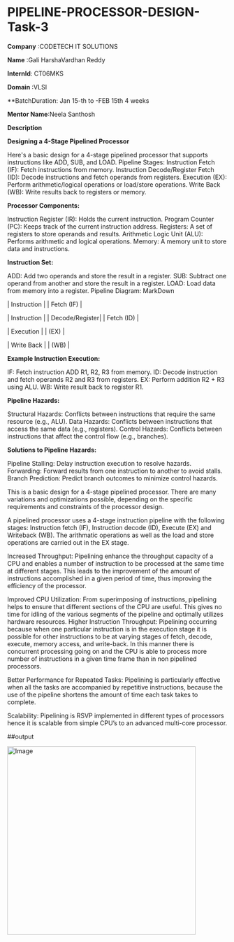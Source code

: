 # PIPELINE-PROCESSOR-DESIGN-Task-3

**Company** :CODETECH IT SOLUTIONS

**Name**    :Gali HarshaVardhan Reddy

**InternId**:  CT06MKS

**Domain**  :VLSI

**BatchDuration: Jan 15-th to -FEB 15th  4 weeks

**Mentor Name**:Neela Santhosh

**Description**

**Designing a 4-Stage Pipelined Processor**

Here's a basic design for a 4-stage pipelined processor that supports instructions like ADD, SUB, and LOAD.
Pipeline Stages:
Instruction Fetch (IF): Fetch instructions from memory.
Instruction Decode/Register Fetch (ID): Decode instructions and fetch operands from registers.
Execution (EX): Perform arithmetic/logical operations or load/store operations.
Write Back (WB): Write results back to registers or memory.

**Processor Components:**

Instruction Register (IR): Holds the current instruction.
Program Counter (PC): Keeps track of the current instruction address.
Registers: A set of registers to store operands and results.
Arithmetic Logic Unit (ALU): Performs arithmetic and logical operations.
Memory: A memory unit to store data and instructions.

**Instruction Set:**

ADD: Add two operands and store the result in a register.
SUB: Subtract one operand from another and store the result in a register.
LOAD: Load data from memory into a register.
Pipeline Diagram:
MarkDown

|  Instruction  |
|  Fetch (IF)   |

       

| Instruction  |
| Decode/Register|
| Fetch (ID)    |

     

|     Execution  |
|     (EX)       |

       

|  Write Back   |
|  (WB)          |


**Example Instruction Execution:**

IF: Fetch instruction ADD R1, R2, R3 from memory.
ID: Decode instruction and fetch operands R2 and R3 from registers.
EX: Perform addition R2 + R3 using ALU.
WB: Write result back to register R1.

**Pipeline Hazards:**

Structural Hazards: Conflicts between instructions that require the same resource (e.g., ALU).
Data Hazards: Conflicts between instructions that access the same data (e.g., registers).
Control Hazards: Conflicts between instructions that affect the control flow (e.g., branches).

**Solutions to Pipeline Hazards:**

Pipeline Stalling: Delay instruction execution to resolve hazards.
Forwarding: Forward results from one instruction to another to avoid stalls.
Branch Prediction: Predict branch outcomes to minimize control hazards.

This is a basic design for a 4-stage pipelined processor. There are many variations and optimizations possible, depending on the specific requirements and constraints of the processor design.

A pipelined processor uses a 4-stage instruction pipeline with the following stages: Instruction fetch (IF), Instruction decode (ID), Execute (EX) and Writeback (WB). The arithmatic operations as well as the load and store operations are carried out in the EX stage.

Increased Throughput: Pipelining enhance the throughput capacity of a CPU and enables a number of instruction to be processed at the same time at different stages. This leads to the improvement of the amount of instructions accomplished in a given period of time, thus improving the efficiency of the processor.

Improved CPU Utilization: From superimposing of instructions, pipelining helps to ensure that different sections of the CPU are useful. This gives no time for idling of the various segments of the pipeline and optimally utilizes hardware resources.
Higher Instruction Throughput: Pipelining occurring because when one particular instruction is in the execution stage it is possible for other instructions to be at varying stages of fetch, decode, execute, memory access, and write-back. In this manner there is concurrent processing going on and the CPU is able to process more number of instructions in a given time frame than in non pipelined processors.

Better Performance for Repeated Tasks: Pipelining is particularly effective when all the tasks are accompanied by repetitive instructions, because the use of the pipeline shortens the amount of time each task takes to complete.

Scalability: Pipelining is RSVP implemented in different types of processors hence it is scalable from simple CPU’s to an advanced multi-core processor.

##output

<img width="431" alt="Image" src="https://github.com/user-attachments/assets/154276e6-4d60-42f6-8cd3-8e2e1a633952" />
